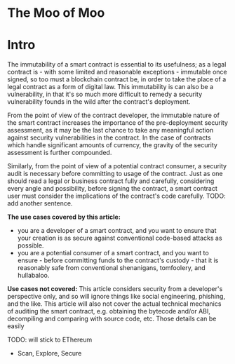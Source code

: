 
# The Moo of Moo

# Intro
The immutability of a smart contract is essential to its usefulness; as a legal contract is - with some limited and reasonable exceptions - immutable once signed, so too must a blockchain contract be, in order to take the place of a legal contract as a form of digital law. This immutability is can also be a vulnerability, in that it's so much more difficult to remedy a security vulnerability founds in the wild after the contract's deployment. 

From the point of view of the contract developer, the immutable nature of the smart contract increases the importance of the pre-deployment security assessment, as it may be the last chance to take any meaningful action against security vulnerabilities in the contract. In the case of contracts which handle significant amounts of currency, the gravity of the security assessment is further compounded. 

Similarly, from the point of view of a potential contract consumer, a security audit is necessary before committing to usage of the contract. Just as one should read a legal or business contract fully and carefully, considering every angle and possibility, before signing the contract, a smart contract user must consider the implications of the contract's code carefully. TODO: add another sentence. 

__The use cases covered by this article:__ 
- you are a developer of a smart contract, and you want to ensure that your creation is as secure against conventional code-based attacks as possible. 
- you are a potential consumer of a smart contract, and you want to ensure - before committing funds to the contract's custody - that it is reasonably safe from conventional shenanigans, tomfoolery, and hullabaloo. 

__Use cases not covered:__ This article considers security from a developer's perspective only, and so will ignore things like social engineering, phishing, and the like. This article will also not cover the actual technical mechanics of auditing the smart contract, e.g. obtaining the bytecode and/or ABI, decompiling and comparing with source code, etc. Those details can be easily 

TODO: will stick to EThereum

- Scan, Explore, Secure 
